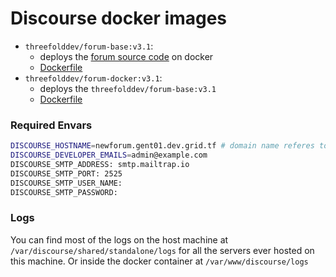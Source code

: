 
# Discourse docker images
- `threefolddev/forum-base:v3.1`: 
    - deploys the [forum source code](https://github.com/Omarabdul3ziz/tf-forum3) on docker
    - [Dockerfile](https://github.com/threefoldtech/discourse_docker/blob/main/image/forum/Dockerfile)
- `threefolddev/forum-docker:v3.1`: 
    - deploys the `threefolddev/forum-base:v3.1`
    - [Dockerfile](./Dockerfile)

### Required Envars
```bash
DISCOURSE_HOSTNAME=newforum.gent01.dev.grid.tf # domain name referes to host-ip:80
DISCOURSE_DEVELOPER_EMAILS=admin@example.com
DISCOURSE_SMTP_ADDRESS: smtp.mailtrap.io
DISCOURSE_SMTP_PORT: 2525
DISCOURSE_SMTP_USER_NAME: 
DISCOURSE_SMTP_PASSWORD: 
```

### Logs
You can find most of the logs on the host machine at `/var/discourse/shared/standalone/logs` for all the servers ever hosted on this machine.
Or inside the docker container at `/var/www/discourse/logs`
